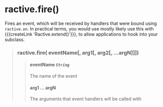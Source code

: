 # ractive.fire()

Fires an event, which will be received by handlers that were bound using `ractive.on`. In practical terms, you would use mostly likely use this with {{{createLink 'Ractive.extend()'}}}, to allow applications to hook into your subclass.


> ### ractive.fire( eventName[, arg1[, arg2[, ...argN]]])
> > #### **eventName** *`String`*
> > The name of the event
> > #### arg1 ... argN
> > The arguments that event handlers will be called with